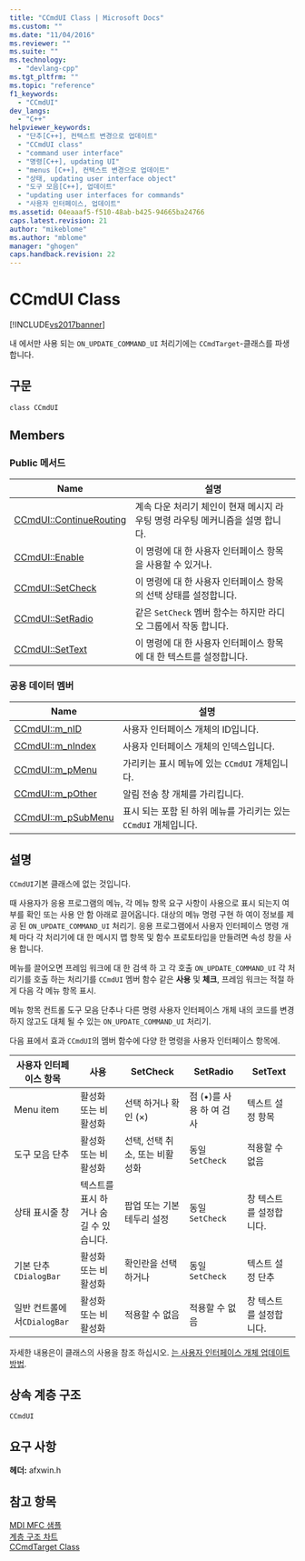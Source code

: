 ```yaml
---
title: "CCmdUI Class | Microsoft Docs"
ms.custom: ""
ms.date: "11/04/2016"
ms.reviewer: ""
ms.suite: ""
ms.technology: 
  - "devlang-cpp"
ms.tgt_pltfrm: ""
ms.topic: "reference"
f1_keywords: 
  - "CCmdUI"
dev_langs: 
  - "C++"
helpviewer_keywords: 
  - "단추[C++], 컨텍스트 변경으로 업데이트"
  - "CCmdUI class"
  - "command user interface"
  - "명령[C++], updating UI"
  - "menus [C++], 컨텍스트 변경으로 업데이트"
  - "상태, updating user interface object"
  - "도구 모음[C++], 업데이트"
  - "updating user interfaces for commands"
  - "사용자 인터페이스, 업데이트"
ms.assetid: 04eaaaf5-f510-48ab-b425-94665ba24766
caps.latest.revision: 21
author: "mikeblome"
ms.author: "mblome"
manager: "ghogen"
caps.handback.revision: 22
---
```

# CCmdUI Class
[!INCLUDE[vs2017banner](../../assembler/inline/includes/vs2017banner.md)]

내 에서만 사용 되는 `ON_UPDATE_COMMAND_UI` 처리기에는 `CCmdTarget`\-클래스를 파생 합니다.  
  
## 구문  
  
```  
class CCmdUI  
```  
  
## Members  
  
### Public 메서드  
  
|Name|설명|  
|----------|--------|  
|[CCmdUI::ContinueRouting](../Topic/CCmdUI::ContinueRouting.md)|계속 다운 처리기 체인이 현재 메시지 라우팅 명령 라우팅 메커니즘을 설명 합니다.|  
|[CCmdUI::Enable](../Topic/CCmdUI::Enable.md)|이 명령에 대 한 사용자 인터페이스 항목을 사용할 수 있거나.|  
|[CCmdUI::SetCheck](../Topic/CCmdUI::SetCheck.md)|이 명령에 대 한 사용자 인터페이스 항목의 선택 상태를 설정합니다.|  
|[CCmdUI::SetRadio](../Topic/CCmdUI::SetRadio.md)|같은 `SetCheck` 멤버 함수는 하지만 라디오 그룹에서 작동 합니다.|  
|[CCmdUI::SetText](../Topic/CCmdUI::SetText.md)|이 명령에 대 한 사용자 인터페이스 항목에 대 한 텍스트를 설정합니다.|  
  
### 공용 데이터 멤버  
  
|Name|설명|  
|----------|--------|  
|[CCmdUI::m\_nID](../Topic/CCmdUI::m_nID.md)|사용자 인터페이스 개체의 ID입니다.|  
|[CCmdUI::m\_nIndex](../Topic/CCmdUI::m_nIndex.md)|사용자 인터페이스 개체의 인덱스입니다.|  
|[CCmdUI::m\_pMenu](../Topic/CCmdUI::m_pMenu.md)|가리키는 표시 메뉴에 있는 `CCmdUI` 개체입니다.|  
|[CCmdUI::m\_pOther](../Topic/CCmdUI::m_pOther.md)|알림 전송 창 개체를 가리킵니다.|  
|[CCmdUI::m\_pSubMenu](../Topic/CCmdUI::m_pSubMenu.md)|표시 되는 포함 된 하위 메뉴를 가리키는 있는 `CCmdUI` 개체입니다.|  
  
## 설명  
 `CCmdUI`기본 클래스에 없는 것입니다.  
  
 때 사용자가 응용 프로그램의 메뉴, 각 메뉴 항목 요구 사항이 사용으로 표시 되는지 여부를 확인 또는 사용 안 함 아래로 끌어옵니다.  대상의 메뉴 명령 구현 하 여이 정보를 제공 된 `ON_UPDATE_COMMAND_UI` 처리기.  응용 프로그램에서 사용자 인터페이스 명령 개체 마다 각 처리기에 대 한 메시지 맵 항목 및 함수 프로토타입을 만들려면 속성 창을 사용 합니다.  
  
 메뉴를 끌어오면 프레임 워크에 대 한 검색 하 고 각 호출 `ON_UPDATE_COMMAND_UI` 각 처리기를 호출 하는 처리기를 `CCmdUI` 멤버 함수 같은  **사용** 및  **체크**, 프레임 워크는 적절 하 게 다음 각 메뉴 항목 표시.  
  
 메뉴 항목 컨트롤 도구 모음 단추나 다른 명령 사용자 인터페이스 개체 내의 코드를 변경 하지 않고도 대체 될 수 있는 `ON_UPDATE_COMMAND_UI` 처리기.  
  
 다음 표에서 효과 `CCmdUI`의 멤버 함수에 다양 한 명령을 사용자 인터페이스 항목에.  
  
|사용자 인터페이스 항목|사용|SetCheck|SetRadio|SetText|  
|------------------|--------|--------------|--------------|-------------|  
|Menu item|활성화 또는 비활성화|선택 하거나 확인 \(×\)|점 \(•\)를 사용 하 여 검사|텍스트 설정 항목|  
|도구 모음 단추|활성화 또는 비활성화|선택, 선택 취소, 또는 비활성화|동일`SetCheck`|적용할 수 없음|  
|상태 표시줄 창|텍스트를 표시 하거나 숨길 수 있습니다.|팝업 또는 기본 테두리 설정|동일`SetCheck`|창 텍스트를 설정합니다.|  
|기본 단추`CDialogBar`|활성화 또는 비활성화|확인란을 선택 하거나|동일`SetCheck`|텍스트 설정 단추|  
|일반 컨트롤에서`CDialogBar`|활성화 또는 비활성화|적용할 수 없음|적용할 수 없음|창 텍스트를 설정합니다.|  
  
 자세한 내용은이 클래스의 사용을 참조 하십시오.  [는 사용자 인터페이스 개체 업데이트 방법](../../mfc/how-to-update-user-interface-objects.md).  
  
## 상속 계층 구조  
 `CCmdUI`  
  
## 요구 사항  
 **헤더:** afxwin.h  
  
## 참고 항목  
 [MDI MFC 샘플](../../top/visual-cpp-samples.md)   
 [계층 구조 차트](../../mfc/hierarchy-chart.md)   
 [CCmdTarget Class](../../mfc/reference/ccmdtarget-class.md)